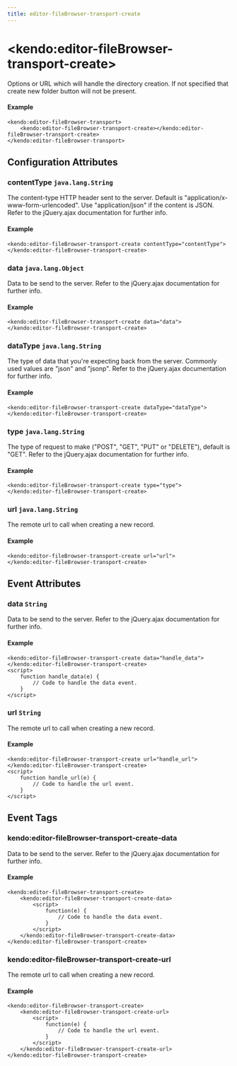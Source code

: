 ```yaml
---
title: editor-fileBrowser-transport-create
---
```


# \<kendo:editor-fileBrowser-transport-create\>

Options or URL which will handle the directory creation. If not specified that create new folder button will not be present.

#### Example
    <kendo:editor-fileBrowser-transport>
        <kendo:editor-fileBrowser-transport-create></kendo:editor-fileBrowser-transport-create>
    </kendo:editor-fileBrowser-transport>

## Configuration Attributes

### contentType `java.lang.String`

The content-type HTTP header sent to the server. Default is "application/x-www-form-urlencoded". Use "application/json" if the content is JSON.
Refer to the jQuery.ajax documentation for further info.

#### Example
    <kendo:editor-fileBrowser-transport-create contentType="contentType">
    </kendo:editor-fileBrowser-transport-create>

### data `java.lang.Object`

Data to be send to the server.
Refer to the jQuery.ajax documentation for further info.

#### Example
    <kendo:editor-fileBrowser-transport-create data="data">
    </kendo:editor-fileBrowser-transport-create>

### dataType `java.lang.String`

The type of data that you're expecting back from the server. Commonly used values are "json" and "jsonp".
Refer to the jQuery.ajax documentation for further info.

#### Example
    <kendo:editor-fileBrowser-transport-create dataType="dataType">
    </kendo:editor-fileBrowser-transport-create>

### type `java.lang.String`

The type of request to make ("POST", "GET", "PUT" or "DELETE"), default is "GET".
Refer to the jQuery.ajax documentation for further info.

#### Example
    <kendo:editor-fileBrowser-transport-create type="type">
    </kendo:editor-fileBrowser-transport-create>

### url `java.lang.String`

The remote url to call when creating a new record.

#### Example
    <kendo:editor-fileBrowser-transport-create url="url">
    </kendo:editor-fileBrowser-transport-create>


## Event Attributes

### data `String`

Data to be send to the server.
Refer to the jQuery.ajax documentation for further info.


#### Example
    <kendo:editor-fileBrowser-transport-create data="handle_data">
    </kendo:editor-fileBrowser-transport-create>
    <script>
        function handle_data(e) {
            // Code to handle the data event.
        }
    </script>

### url `String`

The remote url to call when creating a new record.


#### Example
    <kendo:editor-fileBrowser-transport-create url="handle_url">
    </kendo:editor-fileBrowser-transport-create>
    <script>
        function handle_url(e) {
            // Code to handle the url event.
        }
    </script>

## Event Tags

### kendo:editor-fileBrowser-transport-create-data

Data to be send to the server.
Refer to the jQuery.ajax documentation for further info.


#### Example
    <kendo:editor-fileBrowser-transport-create>
        <kendo:editor-fileBrowser-transport-create-data>
            <script>
                function(e) {
                    // Code to handle the data event.
                }
            </script>
        </kendo:editor-fileBrowser-transport-create-data>
    </kendo:editor-fileBrowser-transport-create>

### kendo:editor-fileBrowser-transport-create-url

The remote url to call when creating a new record.


#### Example
    <kendo:editor-fileBrowser-transport-create>
        <kendo:editor-fileBrowser-transport-create-url>
            <script>
                function(e) {
                    // Code to handle the url event.
                }
            </script>
        </kendo:editor-fileBrowser-transport-create-url>
    </kendo:editor-fileBrowser-transport-create>

